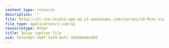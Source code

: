 ```yaml
---
content_type: resource
description: ''
file: https://ol-ocw-studio-app-qa.s3.amazonaws.com/courses/18-01sc-single-variable-calculus-fall-2010/7b7e35b72b0f5a19befc7b930a90c093_G5BP8mTzkyk.vtt
file_type: application/x-subrip
resourcetype: Other
title: 3play caption file
uid: 7b7e35b7-2b0f-5a19-befc-7b930a90c093
---
```

